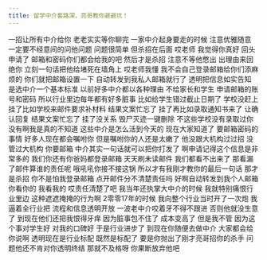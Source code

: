 ```yaml
---
title: 留学中介套路深，亮哥教你避避坑！
---
```

一招让所有中介给你
老老实实等你聊完
一家中介起身要走的时候
注意优雅随意
一定要不经意间的问他问题
问题很简单
但杀招在后面
哎老师
我觉得你真好
回头申请了
邮箱和密码你们都会给我的吧
然后才是杀招
注意不等他憋出
出理由来回绝你
立刻一句话把他给堵死在墙角上
哎老师我懂
我不会自己登录邮箱给你们添麻烦的
你们就把邮箱设置一下
自动转发到我私人邮箱就行了
透明把信息如实告知
是选中介一个基本标准
以前好多中介都以各种理由
不给家长和学生
申请邮箱的账号和密码
所以行业里边每年都有好多脏事
比如给学生错过截止日期了
学校没赶上
挂了比如学校来邮件要求补材料
结果文案忙忘了
挂了再比如录取通知书来了
让确认回复
结果文案忙忘了
挂了没关系
毁尸灭迹一键删除
不这些学校没有录取过你
没有啊我是真的不知道
这些中介是怎么活到今天的
现在大家知道了
要邮箱密码的事情
好多人现在都会嘱咐你
但是嘱咐你的人还是太嫩了
他没跟大机构过过招
没管过大机构
你要邮箱
中介其实一句话就可以把你打发了
啊申请记得这个信息是非常多的
我们你还有你爸妈都登录邮箱
天天刷未读邮件
我们都看不出来了
那看漏了邮件算谁的责任呢
哦吼吼你接不接这锅
所以才有我刚才教你的最后一句话
那才是杀招
你不是怕我登录邮箱
点开邮件分不清楚责任吗
好啊自动转发到我个人邮箱
你看你的
我看我的
哎责任清楚了吧
我当年还执掌大中介的时候
我就特别痛恨行业里边
这种遮遮掩掩的行为啊
2零零17年的时候
我向整个行业当时开了一次炮
我逼着全行业把
流程和信息透明开放
一波老中介咬着牙不得不跟进
否则他就没生意了
到现在他们还把我恨得牙痒
因为脏事包不住了
成本变高了
但是我不管
因为这个事对学生好
对我的口碑好
于是行业进步了
到现在你随便去做中介
大家都会给你说啊
透明现在是行业标配
既然是标配了
要是你抛出了刚才亮哥招你的杀手
问题他还不肯对你透明终结
那就不及格呀
你果断放弃他吧
